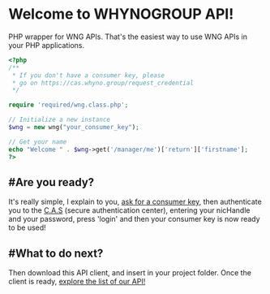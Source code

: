 # Welcome to WHYNOGROUP API!
PHP wrapper for WNG APIs. That's the easiest way to use WNG APIs in your PHP applications.

```php
<?php
/**
 * If you don't have a consumer key, please 
 * go on https://cas.whyno.group/request_credential
 */

require 'required/wng.class.php';

// Initialize a new instance
$wng = new wng("your_consumer_key");

// Get your name
echo "Welcome " . $wng->get('/manager/me')['return']['firstname'];
?>
```

#Are you ready?
----------
It's really simple, I explain to you, [ask for a consumer key](https://cas.whyno.group/request_credential), then authenticate you to the [C.A.S](https://cas.whyno.group/) (secure authentication center),
entering your nicHandle and your password, press 'login' and then your consumer key is now ready to be used!

#What to do next?
----------
Then download this API client, and insert in your project folder. Once the client is ready, [explore the list of our API!](https://api.whyno.group/console/)
